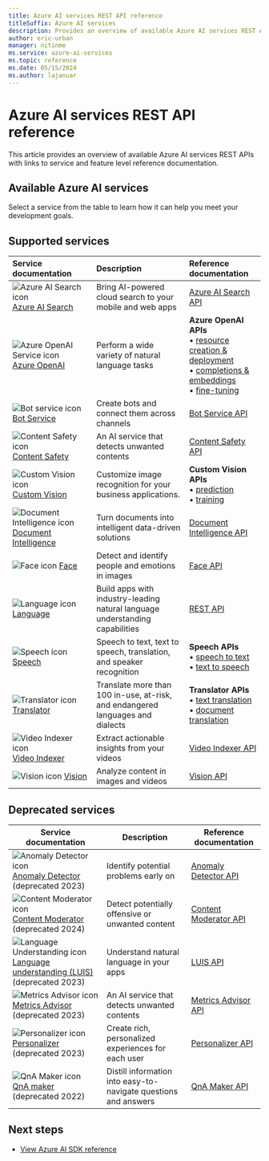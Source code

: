 ```yaml
---
title: Azure AI services REST API reference
titleSuffix: Azure AI services
description: Provides an overview of available Azure AI services REST APIs with links to reference documentation.
author: eric-urban
manager: nitinme
ms.service: azure-ai-services
ms.topic: reference
ms.date: 05/15/2024
ms.author: lajanuar
---
```


# Azure AI services REST API reference


This article provides an overview of available Azure AI services REST APIs with links to service and feature level reference documentation.

## Available Azure AI services

Select a service from the table to learn how it can help you meet your development goals.

## Supported services

| Service documentation | Description | Reference documentation |
| :--- | :--- | :--- |
| ![Azure AI Search icon](../media/service-icons/search.svg) [Azure AI Search](../../search/index.yml) | Bring AI-powered cloud search to your mobile and web apps | [Azure AI Search API](/rest/api/searchservice) |
| ![Azure OpenAI Service icon](../media/service-icons/azure.svg) [Azure OpenAI](../openai/index.yml) | Perform a wide variety of natural language tasks | **Azure OpenAI APIs**<br>&bullet; [resource creation & deployment](/rest/api/cognitiveservices/accountmanagement/deployments/create-or-update) </br>&bullet; [completions & embeddings](../openai/reference.md)</br>&bullet; [fine-tuning](/rest/api/azureopenai/fine-tuning) |
| ![Bot service icon](../media/service-icons/bot-services.svg) [Bot Service](/composer/) | Create bots and connect them across channels | [Bot Service API](/azure/bot-service/rest-api/bot-framework-rest-connector-api-reference?view=azure-bot-service-4.0&preserve-view=true) |
| ![Content Safety icon](~/reusable-content/ce-skilling/azure/media/ai-services/content-safety.svg) [Content Safety](../content-safety/index.yml) | An AI service that detects unwanted contents | [Content Safety API](https://westus.dev.cognitive.microsoft.com/docs/services/content-safety-service-2023-10-15-preview/operations/TextBlocklists_AddOrUpdateBlocklistItems) |
| ![Custom Vision icon](../media/service-icons/custom-vision.svg) [Custom Vision](../custom-vision-service/index.yml) | Customize image recognition for your business applications. |**Custom Vision APIs**<br>&bullet; [prediction](https://westus2.dev.cognitive.microsoft.com/docs/services/Custom_Vision_Prediction_3.1/operations/5eb37d24548b571998fde5f3)<br>&bullet; [training](https://westus2.dev.cognitive.microsoft.com/docs/services/Custom_Vision_Training_3.3/operations/5eb0bcc6548b571998fddebd)|
| ![Document Intelligence icon](~/reusable-content/ce-skilling/azure/media/ai-services/document-intelligence.svg) [Document Intelligence](../document-intelligence/index.yml) | Turn documents into intelligent data-driven solutions | [Document Intelligence API](/rest/api/aiservices/document-models?view=rest-aiservices-2023-07-31&preserve-view=true) |
| ![Face icon](~/reusable-content/ce-skilling/azure/media/ai-services/face.svg) [Face](../computer-vision/overview-identity.md) | Detect and identify people and emotions in images | [Face API](../computer-vision/identity-api-reference.md) |
| ![Language icon](~/reusable-content/ce-skilling/azure/media/ai-services/language.svg) [Language](../language-service/index.yml) | Build apps with industry-leading natural language understanding capabilities | [REST API](/rest/api/language/) |
| ![Speech icon](~/reusable-content/ce-skilling/azure/media/ai-services/speech.svg) [Speech](../speech-service/index.yml) | Speech to text, text to speech, translation, and speaker recognition | **Speech APIs**<br>&bullet; [speech to text](../speech-service/rest-speech-to-text.md)<br>&bullet; [text to speech](../speech-service/rest-text-to-speech.md) |
| ![Translator icon](~/reusable-content/ce-skilling/azure/media/ai-services/translator.svg) [Translator](../translator/index.yml) | Translate more than 100 in-use, at-risk, and endangered languages and dialects | **Translator APIs**<br>&bullet; [text translation](../translator/reference/rest-api-guide.md) <br>&bullet; [document translation](../translator/document-translation/reference/rest-api-guide.md)|
| ![Video Indexer icon](../media/service-icons/video-indexer.svg) [Video Indexer](/azure/azure-video-indexer) | Extract actionable insights from your videos | [Video Indexer API](/rest/api/videoindexer/accounts?view=rest-videoindexer-2024-01-01&preserve-view=true) |
| ![Vision icon](~/reusable-content/ce-skilling/azure/media/ai-services/vision.svg) [Vision](../computer-vision/index.yml) | Analyze content in images and videos | [Vision API](https://eastus.dev.cognitive.microsoft.com/docs/services/Cognitive_Services_Unified_Vision_API_2024-02-01/operations/61d65934cd35050c20f73ab6) |

## Deprecated services

| Service documentation | Description | Reference documentation |
| --- | --- | --- |
| ![Anomaly Detector icon](../media/service-icons/anomaly-detector.svg) [Anomaly Detector](../Anomaly-Detector/index.yml) <br>(deprecated 2023) | Identify potential problems early on | [Anomaly Detector API](https://westus2.dev.cognitive.microsoft.com/docs/services/AnomalyDetector-v1-1/operations/CreateMultivariateModel) |
| ![Content Moderator icon](../media/service-icons/content-moderator.svg) [Content Moderator](../content-moderator/index.yml) <br>(deprecated 2024) | Detect potentially offensive or unwanted content | [Content Moderator API](../content-moderator/api-reference.md) |
| ![Language Understanding icon](../media/service-icons/luis.svg) [Language understanding (LUIS)](../luis/index.yml) <br>(deprecated 2023) | Understand natural language in your apps | [LUIS API](https://westus.dev.cognitive.microsoft.com/docs/services/luis-endpoint-api-v3-0/operations/5cb0a9459a1fe8fa44c28dd8) |
| ![Metrics Advisor icon](../media/service-icons/metrics-advisor.svg) [Metrics Advisor](../metrics-advisor/index.yml) <br>(deprecated 2023) | An AI service that detects unwanted contents | [Metrics Advisor API](https://westus.dev.cognitive.microsoft.com/docs/services/MetricsAdvisor/operations/createDataFeed) |
| ![Personalizer icon](../media/service-icons/personalizer.svg) [Personalizer](../personalizer/index.yml) <br>(deprecated 2023) | Create rich, personalized experiences for each user | [Personalizer API](https://westus2.dev.cognitive.microsoft.com/docs/services/personalizer-api/operations/Rank) |
| ![QnA Maker icon](../media/service-icons/luis.svg) [QnA maker](../qnamaker/index.yml) <br>(deprecated 2022) | Distill information into easy-to-navigate questions and answers | [QnA Maker API](https://westus.dev.cognitive.microsoft.com/docs/services/5a93fcf85b4ccd136866eb37/operations/5ac266295b4ccd1554da75ff) |

## Next steps

- [View Azure AI SDK reference](sdk-package-resources.md)
